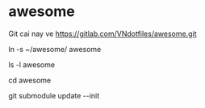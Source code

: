 # awesome
Git cai nay ve https://gitlab.com/VNdotfiles/awesome.git

ln -s ~/awesome/ awesome

ls -l awesome

cd awesome

git submodule update --init

